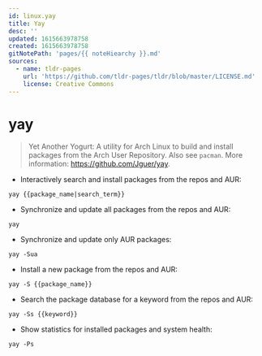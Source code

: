 ```yaml
---
id: linux.yay
title: Yay
desc: ''
updated: 1615663978758
created: 1615663978758
gitNotePath: 'pages/{{ noteHiearchy }}.md'
sources:
  - name: tldr-pages
    url: 'https://github.com/tldr-pages/tldr/blob/master/LICENSE.md'
    license: Creative Commons
---
```

# yay

> Yet Another Yogurt: A utility for Arch Linux to build and install packages from the Arch User Repository.
> Also see `pacman`.
> More information: <https://github.com/Jguer/yay>.

- Interactively search and install packages from the repos and AUR:

`yay {{package_name|search_term}}`

- Synchronize and update all packages from the repos and AUR:

`yay`

- Synchronize and update only AUR packages:

`yay -Sua`

- Install a new package from the repos and AUR:

`yay -S {{package_name}}`

- Search the package database for a keyword from the repos and AUR:

`yay -Ss {{keyword}}`

- Show statistics for installed packages and system health:

`yay -Ps`

